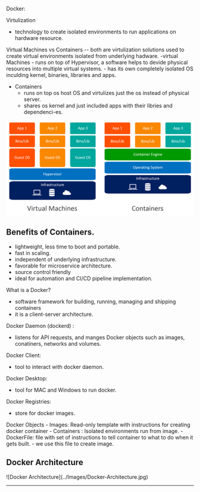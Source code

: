 Docker:

Virtulization 
- technology to create isolated environments to run applications on hardware resource. 

Virtual Machines vs Containers
-- both are virtulization solutions used to create virtual environments isolated from underlying hadware.
-virtual Machines
    - runs on top of Hypervisor,  a software helps to devide physical resources into multiple virtual systems. 
    - has its own completely isolated OS inculding kernel, binaries, libraries and apps. 
- Containers    
    - runs on top os host OS and virtulizes just the os instead of physical server. 
    - shares os kernel and just included apps with their libries and dependenci-es.

![VM vs Container](../Images/VM-vs-Container.jpg)

Benefits of Containers.
-----------------------
 - lightweight, less time to boot and portable.
 - fast in scaling. 
 - independent of underlying infrastructure.
 - favorable for microservice architecture. 
 - source control friendly
 - ideal for automation and CI/CD pipeline implementation.



What is a Docker?
- software framework for building, running, managing and shipping containers 
- it is a client-server architecture. 

Docker Daemon (dockerd) :
- listens for API requests, and manges Docker objects such as images, conatiners, networks and volumes. 

Docker Client:
- tool to interact with docker daemon.

Docker Desktop:
- tool for MAC and Windows to run docker. 

Docker Registries:
- store for docker images.

Docker Objects
    - Images:  Read-only template with instructions for creating docker container
    - Containers : Isolated environments run from image.
    - DockerFile: file with set of instructions to tell container to what to do when it gets built. 
            - we use this file to create image. 

<h2>Docker Architecture</h2>
![Docker Architecture](../Images/Docker-Architecture.jpg)

------------------------------------------------------------------------------------------------------










